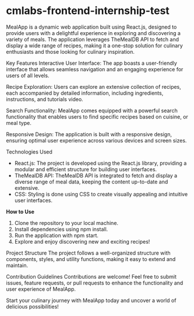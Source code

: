 # cmlabs-frontend-internship-test
 
MealApp is a dynamic web application built using React.js, designed to provide users with a delightful experience in exploring and discovering a variety of meals. The application leverages TheMealDB API to fetch and display a wide range of recipes, making it a one-stop solution for culinary enthusiasts and those looking for culinary inspiration.

Key Features
Interactive User Interface: The app boasts a user-friendly interface that allows seamless navigation and an engaging experience for users of all levels.

Recipe Exploration: Users can explore an extensive collection of recipes, each accompanied by detailed information, including ingredients, instructions, and tutorials video.

Search Functionality: MealApp comes equipped with a powerful search functionality that enables users to find specific recipes based on cuisine, or meal type.

Responsive Design: The application is built with a responsive design, ensuring optimal user experience across various devices and screen sizes.

Technologies Used
- React.js: The project is developed using the React.js library, providing a modular and efficient structure for building user interfaces.
- TheMealDB API: TheMealDB API is integrated to fetch and display a diverse range of meal data, keeping the content up-to-date and extensive.
- CSS: Styling is done using CSS to create visually appealing and intuitive user interfaces.

**How to Use**
1. Clone the repository to your local machine.
2. Install dependencies using npm install.
3. Run the application with npm start.
4. Explore and enjoy discovering new and exciting recipes!

Project Structure
The project follows a well-organized structure with components, styles, and utility functions, making it easy to extend and maintain.

Contribution Guidelines
Contributions are welcome! Feel free to submit issues, feature requests, or pull requests to enhance the functionality and user experience of MealApp.

Start your culinary journey with MealApp today and uncover a world of delicious possibilities!

